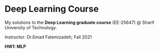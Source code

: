 # Deep Learning Course

My solutions to the **Deep Learning graduate course** (EE-25647) @ Sharif University of Technology.

Instructor: Dr.Emad Fatemizadeh; Fall 2021

<b>HW1: MLP<b><br>
